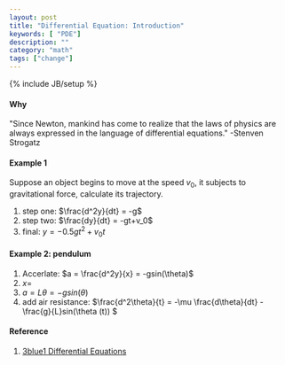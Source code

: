 ```yaml
---
layout: post
title: "Differential Equation: Introduction"
keywords: [ "PDE"]
description: ""
category: "math"
tags: ["change"]
---
```

{% include JB/setup %}

#### Why
"Since Newton, mankind has come to realize that the laws of physics are always expressed in the language of differential equations." -Stenven Strogatz


#### Example 1

Suppose an object begins to move at the speed $v_0$, it subjects to
gravitational force, calculate its trajectory.

1. step one: $\frac{d^2y}{dt} = -g$
2. step two: $\frac{dy}{dt} = -gt+v_0$
3. final: $y = -0.5gt^2 + v_0t$

#### Example 2: pendulum
1. Accerlate: $a = \frac{d^2y}{x} = -gsin(\theta)$
2. $x=$
3. $a = L\theta  = -gsin(\theta)$
4. add air resistance: $\frac{d^2\theta}{t} = -\mu \frac{d\theta}{dt} - \frac{g}{L}sin(\theta (t)) $




#### Reference
1. [3blue1 Differential Equations](https://www.youtube.com/watch?v=p_di4Zn4wz4)



